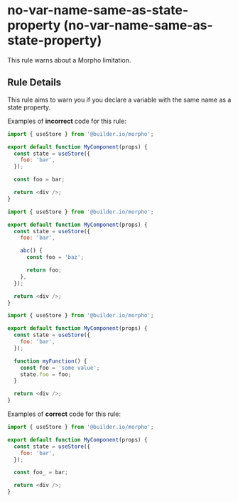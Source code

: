 # no-var-name-same-as-state-property (no-var-name-same-as-state-property)

This rule warns about a Morpho limitation.

## Rule Details

This rule aims to warn you if you declare a variable with the same name as a state property.

Examples of **incorrect** code for this rule:

```js
import { useStore } from '@builder.io/morpho';

export default function MyComponent(props) {
  const state = useStore({
    foo: 'bar',
  });

  const foo = bar;

  return <div />;
}
```

```js
import { useStore } from '@builder.io/morpho';

export default function MyComponent(props) {
  const state = useStore({
    foo: 'bar',

    abc() {
      const foo = 'baz';

      return foo;
    },
  });

  return <div />;
}
```

```js
import { useStore } from '@builder.io/morpho';

export default function MyComponent(props) {
  const state = useStore({
    foo: 'bar',
  });

  function myFunction() {
    const foo = 'some value';
    state.foo = foo;
  }

  return <div />;
}
```

Examples of **correct** code for this rule:

```js
import { useStore } from '@builder.io/morpho';

export default function MyComponent(props) {
  const state = useStore({
    foo: 'bar',
  });

  const foo_ = bar;

  return <div />;
}
```
